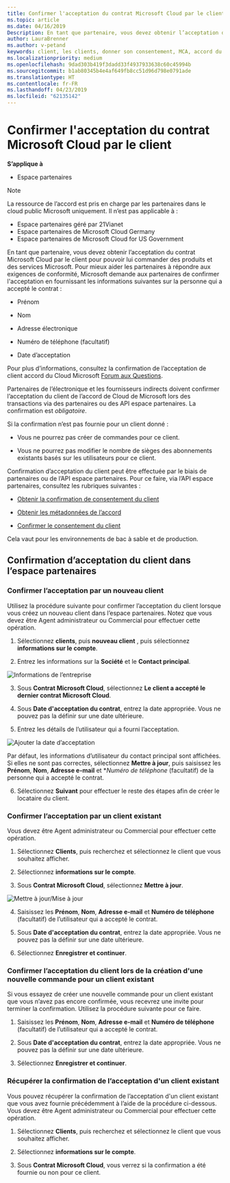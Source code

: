 ```yaml
---
title: Confirmer l'acceptation du contrat Microsoft Cloud par le client | Espace partenaires
ms.topic: article
ms.date: 04/16/2019
Description: En tant que partenaire, vous devez obtenir l’acceptation du contrat Microsoft Cloud par le client pour pouvoir lui commander des produits et des services Microsoft. Pour mieux partenaires répondent aux exigences de conformité, Microsoft vous demande de partenaires pour confirmer l’acceptation en fournissant certains détails concernant la personne qui a accepté le contrat.
author: LauraBrenner
ms.author: v-petand
keywords: client, les clients, donner son consentement, MCA, accord du Cloud Microsoft, modèles de contrat de client
ms.localizationpriority: medium
ms.openlocfilehash: 9dad303b419f3dadd33f4937933638c60c45994b
ms.sourcegitcommit: b1ab80345b4e4af649fb8cc51d96d798e0791ade
ms.translationtype: HT
ms.contentlocale: fr-FR
ms.lasthandoff: 04/23/2019
ms.locfileid: "62135142"
---
```

# <a name="confirm-customer-acceptance-of-the-microsoft-cloud-agreement"></a>Confirmer l'acceptation du contrat Microsoft Cloud par le client

**S’applique à**
-  Espace partenaires

> [!NOTE]
> La ressource de l’accord est pris en charge par les partenaires dans le cloud public Microsoft uniquement. Il n’est pas applicable à :
> * Espace partenaires géré par 21Vianet
> * Espace partenaires de Microsoft Cloud Germany
> * Espace partenaires de Microsoft Cloud for US Government

En tant que partenaire, vous devez obtenir l’acceptation du contrat Microsoft Cloud par le client pour pouvoir lui commander des produits et des services Microsoft. Pour mieux aider les partenaires à répondre aux exigences de conformité, Microsoft demande aux partenaires de confirmer l'acceptation en fournissant les informations suivantes sur la personne qui a accepté le contrat : 

-   Prénom

-   Nom

-   Adresse électronique

-   Numéro de téléphone (facultatif)

-   Date d’acceptation

Pour plus d’informations, consultez la confirmation de l’acceptation de client accord du Cloud Microsoft [Forum aux Questions](https://docs.microsoft.com/en-us/partner-center/confirm-consent-faq).

Partenaires de l’électronique et les fournisseurs indirects doivent confirmer l’acceptation du client de l’accord de Cloud de Microsoft lors des transactions via des partenaires ou des API espace partenaires. La confirmation est *obligatoire*.

Si la confirmation n’est pas fournie pour un client donné :

-   Vous ne pourrez pas créer de commandes pour ce client.

-   Vous ne pourrez pas modifier le nombre de sièges des abonnements existants basés sur les utilisateurs pour ce client.

Confirmation d’acceptation du client peut être effectuée par le biais de partenaires ou de l’API espace partenaires. Pour ce faire, via l’API espace partenaires, consultez les rubriques suivantes : 

-   [Obtenir la confirmation de consentement du client](https://docs.microsoft.com/en-us/partner-center/develop/get-confirmation-of-customer-consent)

-   [Obtenir les métadonnées de l’accord](https://docs.microsoft.com/en-us/partner-center/develop/get-agreement-metadata)

-   [Confirmer le consentement du client](https://docs.microsoft.com/en-us/partner-center/develop/confirm-customer-consent)


Cela vaut pour les environnements de bac à sable et de production.

## <a name="confirming-customer-acceptance-in-partner-center"></a>Confirmation d’acceptation du client dans l’espace partenaires

### <a name="confirm-customer-acceptance-for-a-new-customer"></a>Confirmer l’acceptation par un nouveau client

Utilisez la procédure suivante pour confirmer l’acceptation du client lorsque vous créez un nouveau client dans l’espace partenaires. Notez que vous devez être Agent administrateur ou Commercial pour effectuer cette opération.
 
1.  Sélectionnez **clients**, puis **nouveau client** , puis sélectionnez **informations sur le compte**.

2.  Entrez les informations sur la **Société** et le **Contact principal**.

![Informations de l’entreprise](images/mca/mca1.png)

3.  Sous **Contrat Microsoft Cloud**, sélectionnez **Le client a accepté le dernier contrat Microsoft Cloud**. 

4.  Sous **Date d'acceptation du contrat**, entrez la date appropriée. Vous ne pouvez pas la définir sur une date ultérieure.

5.  Entrez les détails de l’utilisateur qui a fourni l’acceptation. 

![Ajouter la date d’acceptation](images/mca/MCA3.png)

Par défaut, les informations d’utilisateur du contact principal sont affichées. Si elles ne sont pas correctes, sélectionnez **Mettre à jour**, puis saisissez les **Prénom**, **Nom**, **Adresse e-mail** et **Numéro de téléphone* (facultatif) de la personne qui a accepté le contrat.

6.  Sélectionnez **Suivant** pour effectuer le reste des étapes afin de créer le locataire du client.

### <a name="confirm-customer-acceptance-for-an-existing-customer"></a>Confirmer l’acceptation par un client existant

Vous devez être Agent administrateur ou Commercial pour effectuer cette opération. 

1.  Sélectionnez **Clients**, puis recherchez et sélectionnez le client que vous souhaitez afficher. 

2.  Sélectionnez **informations sur le compte**.

3.  Sous **Contrat Microsoft Cloud**, sélectionnez **Mettre à jour**.

![Mettre à jour/Mise à jour](images/mca/mca4.png)

4.  Saisissez les **Prénom**, **Nom**, **Adresse e-mail** et **Numéro de téléphone** (facultatif) de l’utilisateur qui a accepté le contrat.

5.  Sous **Date d'acceptation du contrat**, entrez la date appropriée. Vous ne pouvez pas la définir sur une date ultérieure.

6.  Sélectionnez **Enregistrer et continuer**.

### <a name="confirm-customer-acceptance-while-creating-new-order-for-an-existing-customer"></a>Confirmer l’acceptation du client lors de la création d'une nouvelle commande pour un client existant

Si vous essayez de créer une nouvelle commande pour un client existant que vous n’avez pas encore confirmée, vous recevrez une invite pour terminer la confirmation. Utilisez la procédure suivante pour ce faire. 

1.  Saisissez les **Prénom**, **Nom**, **Adresse e-mail** et **Numéro de téléphone** (facultatif) de l’utilisateur qui a accepté le contrat.

2.  Sous **Date d'acceptation du contrat**, entrez la date appropriée. Vous ne pouvez pas la définir sur une date ultérieure.

3.  Sélectionnez **Enregistrer et continuer**.


### <a name="retrieve-confirmation-of-customer-acceptance-for-an-existing-customer"></a>Récupérer la confirmation de l’acceptation d'un client existant

Vous pouvez récupérer la confirmation de l’acceptation d'un client existant que vous avez fournie précédemment à l’aide de la procédure ci-dessous. Vous devez être Agent administrateur ou Commercial pour effectuer cette opération. 

1.  Sélectionnez **Clients**, puis recherchez et sélectionnez le client que vous souhaitez afficher. 

2.  Sélectionnez **informations sur le compte**.

3.  Sous **Contrat Microsoft Cloud**, vous verrez si la confirmation a été fournie ou non pour ce client.

